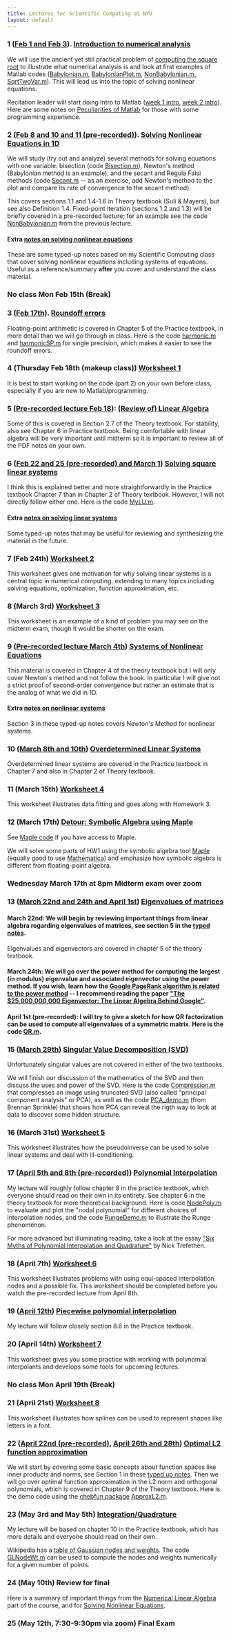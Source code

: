 ```yaml
---
title: Lectures for Scientific Computing at NYU
layout: default
---
```


### 1 ([Feb 1 and Feb 3](Lectures/Introduction2021.pdf)). [Introduction to numerical analysis](Lectures/Introduction.pdf)

We will use the ancient yet still practical problem of [computing the square root](https://en.wikipedia.org/wiki/Methods_of_computing_square_roots#Babylonian_method) to illustrate what numerical analysis is and look at first examples of Matlab codes ([Babylonian.m](Matlab/Nonlinear/Babylonian.m),  [BabylonianPlot.m](Matlab/Nonlinear/BabylonianPlot.m), [NonBabylonian.m](Matlab/Nonlinear/NonBabylonian.m), [SqrtTwoVar.m](Matlab/Nonlinear/SqrtTwoVar.m)). This will lead us into the topic of solving nonlinear equations.

Recitation leader will start doing Intro to Matlab ([week 1 intro](Matlab/matlab_tutorial_demo_week1.m), [week 2 intro](Matlab/matlab_tutorial_demo_week2.m)). Here are some notes on [Peculiarities of Matlab](Lectures/Matlab.pdf) for those with some programming experience.

### 2 ([Feb 8 and 10 and 11 (pre-recorded)](Lectures/Nonlinear1D2021.pdf)). [Solving Nonlinear Equations in 1D](Lectures/NonlinearEqs.pdf)

We will study (try out and analyze) several methods for solving equations with one variable: bisection (code [Bisection.m](Matlab/Nonlinear/Bisection.m)), Newton's method (Babylonian method is an example), and the secant and Regula Falsi methods (code [Secant.m](Matlab/Nonlinear/Secant.m) -- as an exercise, add Newton's method to the plot and compare its rate of convergence to the secant method).

This covers sections 1.1 and 1.4-1.6 in Theory textbook (Suli & Mayers), but see also Definition 1.4. Fixed-point iteration (sections 1.2 and 1.3) will be briefly covered in a pre-recorded lecture; for an example see the code [NonBabylonian.m](Matlab/Nonlinear/NonBabylonian.m) from the previous lecture.

#### Extra [notes on solving nonlinear equations](Lectures/Nonlinear1D.pdf)

These are some typed-up notes based on my Scientific Computing class that cover solving nonlinear equations including systems of equations. Useful as a reference/summary **after** you cover and understand the class material.

### No class Mon Feb 15th (Break)

### 3 ([Feb 17th](Lectures/FloatingPoint2021.pdf)). [Roundoff errors](Lectures/FloatingPoint.pdf)

Floating-point arithmetic is covered in Chapter 5 of the Practice textbook, in more detail than we will go through in class. Here is the code [harmonic.m](Matlab/harmonic.m) and [harmonicSP.m](Matlab/harmonicSP.m) for single precision, which makes it easier to see the roundoff errors.

### 4 (Thursday Feb 18th (makeup class)) [Worksheet 1](Worksheets/worksheet1.pdf)

It is best to start working on the code (part 2) on your own before class, especially if you are new to Matlab/programming.

### 5 ([Pre-recorded lecture Feb 18](Lectures/LinearAlgebra2021.pdf)): [(Review of) Linear Algebra](Lectures/LinearAlgebra.pdf)

Some of this is covered in Section 2.7 of the Theory textbook. For stability, also see Chapter 6 in Practice textbook. Being comfortable with linear algebra will be very important until midterm so it is important to review all of the PDF notes on your own.

### 6 ([Feb 22 and 25 (pre-recorded) and March 1](Lectures/LinearSystems2021.pdf)) [Solving **square** linear systems](Lectures/SquareSystems.pdf)

I think this is explained better and more straightforwardly in the Practice textbook Chapter 7 than in Chapter 2 of Theory textbook. However, I will not directly follow either one. Here is the code [MyLU.m](Matlab/MyLU.m).

#### Extra [notes on solving linear systems](Lectures/LinearSystems.pdf)

Some typed-up notes that may be useful for reviewing and synthesizing the material in the future.

### 7 (Feb 24th) [Worksheet 2](Worksheets/worksheet2.pdf)

This worksheet gives one motivation for why solving linear systems is a central topic in numerical computing, extending to many topics including solving equations, optimization, function approximation, etc.

### 8 (March 3rd) [Worksheet 3](Worksheets/worksheet3.pdf)

This worksheet is an example of a kind of problem you may see on the midterm exam, though it would be shorter on the exam.

### 9 ([Pre-recorded lecture March 4th](Lectures/NonlinearSystems2021.pdf)) [Systems of Nonlinear Equations](Lectures/NewtonHigherD.pdf)

This material is covered in Chapter 4 of the theory textbook but I will only cover Newton's method and not follow the book. In particular I will give not a strict proof of second-order convergence but rather an estimate that is the analog of what we did in 1D.

#### Extra [notes on nonlinear systems](Lectures/Nonlinear1D.pdf)

Section 3 in these typed-up notes covers Newton's Method for nonlinear systems.

### 10 ([March 8th and 10th](Lectures/LeastSquares2021.pdf)) [Overdetermined Linear Systems](Lectures/LeastSquares.pdf)

Overdetermined linear systems are covered in the Practice textbook in Chapter 7 and also in Chapter 2 of Theory textbook.

### 11 (March 15th) [Worksheet 4](Worksheets/worksheet4.pdf)

This worksheet illustrates data fitting and goes along with Homework 3.

### 12 (March 17th) [Detour: Symbolic Algebra using Maple](Lectures/MapleHW1.pdf) 

See [Maple code](Lectures/MapleHW1.mw) if you have access to Maple.

We will solve some parts of HW1 using the symbolic algebra tool [Maple](https://www.maplesoft.com/products/Maple/students/) (equally good to use [Mathematica](https://www.nyu.edu/life/information-technology/getting-started/software/mathematica.html)) and emphasize how symbolic algebra is different from floating-point algebra.

### Wednesday **March 17th at 8pm** Midterm exam over zoom

### 13 ([March 22nd and 24th and April 1st](Lectures/Eigenvalues2021.pdf)) [Eigenvalues of matrices](Lectures/EigenSingularValues.pdf)

#### March 22nd: We will begin by reviewing important things from linear algebra regarding eigenvalues of matrices, see section 5 in the [typed notes](Lectures/LinearAlgebra.pdf).

Eigenvalues and eigenvectors are covered in chapter 5 of the theory textbook.

#### March 24th: We will go over the power method for computing the largest (in modulus) eigenvalue and associated eigenvector using the power method. If you wish, learn how the [Google PageRank algorithm is related to the power method](https://en.wikipedia.org/wiki/PageRank#Power_method) -- I recommend reading the paper ["The $25,000,000,000 Eigenvector: The Linear Algebra Behind Google"](https://www.rose-hulman.edu/~bryan/googleFinalVersionFixed.pdf).

#### April 1st (pre-recorded): I will try to give a sketch for how QR factorization can be used to compute all eigenvalues of a symmetric matrix. Here is the code [QR.m](Matlab/QR.m).

### 15 ([March 29th](Lectures/SingularValues2021.pdf)) [Singular Value Decomposition (SVD)](Lectures/EigenSingularValues.pdf)

Unfortunately singular values are not covered in either of the two textbooks.

We will finish our discussion of the mathematics of the SVD and then discuss the uses and power of the SVD. Here is the code [Compression.m](Matlab/Compression.m) that compresses an image using truncated SVD (also called "principal component analysis" or PCA), as well as the code [PCA_demo.m](Matlab/PCA_demo.m) (from Brennan Sprinkle) that shows how PCA can reveal the rigth way to look at data to discover some hidden structure.

### 16 (March 31st) [Worksheet 5](Worksheets/worksheet5.pdf)

This worksheet illustrates how the pseudoinverse can be used to solve linear systems and deal with ill-conditioning.

### 17 ([April 5th and 8th (pre-recorded)](Lectures/PolynomialInterp2021.pdf)) [Polynomial Interpolation](Lectures/PolynomialInterpolation.pdf)

My lecture will roughly follow chapter 8 in the practice textbook, which everyone should read on their own in its entirety. See chapter 6 in the theory textbook for more theoretical background. Here is code [NodePoly.m](Matlab/NodePoly.m) to evaluate and plot the "nodal polynomial" for different choices of interpolation nodes, and the code [RungeDemo.m](Matlab/RungeDemo.m) to illustrate the Runge phenomenon.

For more advanced but illuminating reading, take a look at the essay ["Six Myths of Polynomial Interpolation and Quadrature"](https://people.maths.ox.ac.uk/trefethen/mythspaper.pdf) by Nick Trefethen.

### 18 (April 7th) [Worksheet 6](Worksheets/worksheet6.pdf)

This worksheet illustrates problems with using equi-spaced interpolation nodes and a possible fix. This worksheet should be completed before you watch the pre-recorded lecture from April 8th.

### 19 ([April 12th](Lectures/PiecewisePoly2021.pdf)) [Piecewise polynomial interpolation](Lectures/PiecewiseInterpolation.pdf)

My lecture will follow closely section 8.6 in the Practice textbook.

### 20 (April 14th) [Worksheet 7](Worksheets/worksheet7.pdf)

This worksheet gives you some practice with working with polynomial interpolants and develops some tools for upcoming lectures.

### No class Mon April 19th (Break)

### 21 (April 21st) [Worksheet 8](Worksheets/worksheet8.pdf)

This worksheet illustrates how splines can be used to represent shapes like letters in a font.

### 22 ([April 22nd (pre-recorded)](Lectures/FunctionalNorms2021.pdf), [April 26th and 28th](Lectures/OrthogonalPolynomials2021.pdf)) [Optimal L2 function approximation](Lectures/PolynomialApproximation.pdf)

We will start by covering some basic concepts about function spaces like inner products and norms, see Section 1 in these [typed up notes](Lectures/FunctionApprox.pdf). Then we will go over optimal function approximation in the L2 norm and orthogonal polynomials, which is covered in Chapter 9 of the Theory textbook. Here is the demo code using the [chebfun package](https://www.chebfun.org/download/) [ApproxL2.m](Matlab/ApproxL2.m).

### 23 (May 3rd and May 5th) [Integration/Quadrature](Lectures/Quadrature.pdf)

My lecture will be based on chapter 10 in the Practice textbook, which has more details and everyone should read on their own.

Wikipedia has a [table of Gaussian nodes and weights](https://en.wikipedia.org/wiki/Gaussian_quadrature#Gauss%E2%80%93Legendre_quadrature). The code [GLNodeWt.m](Matlab/GLNodeWt.m) can be used to compute the nodes and weights numerically for a given number of points.

### 24 (May 10th) Review for final

Here is a summary of important things from the [Numerical Linear Algebra](Lectures/ReviewLinearAlgebra.pdf) part of the course, and for [Solving Nonlinear Equations](Lectures/ReviewRoots.pdf).

### 25 (May 12th, 7:30-9:30pm via zoom) **Final Exam**

